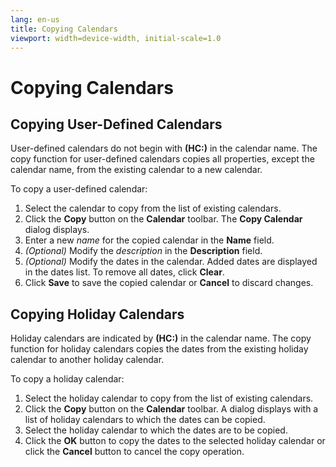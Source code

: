 ```yaml
---
lang: en-us
title: Copying Calendars
viewport: width=device-width, initial-scale=1.0
---
```


# Copying Calendars

## Copying User-Defined Calendars

User-defined calendars do not begin with **(HC:)** in the calendar name. The copy function for user-defined calendars copies all properties, except the calendar name, from the existing calendar to a new calendar.

To copy a user-defined calendar:

1. Select the calendar to copy from the list of existing calendars.
2. Click the **Copy** button on the **Calendar** toolbar. The **Copy Calendar** dialog displays.
3. Enter a new _name_ for the copied calendar in the **Name** field.
4. _(Optional)_ Modify the _description_ in the **Description** field.
5. _(Optional)_ Modify the dates in the calendar. Added dates are displayed in the dates list. To remove all dates, click **Clear**.
6. Click **Save** to save the copied calendar or **Cancel** to discard changes.

## Copying Holiday Calendars

Holiday calendars are indicated by **(HC:)** in the calendar name. The copy function for holiday calendars copies the dates from the existing holiday calendar to another holiday calendar.

To copy a holiday calendar:

1. Select the holiday calendar to copy from the list of existing calendars.
2. Click the **Copy** button on the **Calendar** toolbar. A dialog displays with a list of holiday calendars to which the dates can be copied.
3. Select the holiday calendar to which the dates are to be copied.
4. Click the **OK** button to copy the dates to the selected holiday calendar or click the **Cancel** button to cancel the copy operation.
